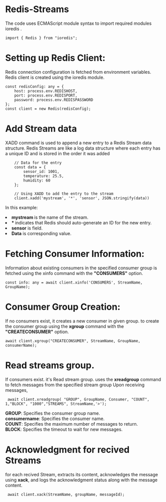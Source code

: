 # Redis-Streams

The code uses ECMAScript module syntax to import required modules ioredis .
```
import { Redis } from "ioredis";
```

# Setting up Redis Client:

Redis connection configuration is fetched from environment variables.
Redis client is created using the ioredis module.

```
const redisConfig: any = {
    host: process.env.REDISHOST,
    port: process.env.REDISPORT,
    password: process.env.REDISPASSWORD
};
const client = new Redis(redisConfig);
```

# Add  Stream data 
XADD command is used to append a new entry to a Redis Stream data structure. Redis Streams are like a log data structure where each entry has a unique ID and is stored in the order it was added
```
    // Data for the entry
    const data = {
        sensor_id: 1001,
        temperature: 25.5,
        humidity: 60
    };

    // Using XADD to add the entry to the stream
    client.xadd('mystream', '*', 'sensor', JSON.stringify(data))

```
In this example:

<li> <b>mystream </b>is the name of the stream. </li> 
<li> <b>* </b> indicates that Redis should auto-generate an ID for the new entry. </li> 
<li> <b>sensor</b> is field.</li>
<li> <b>Data</b> is corresponding value.</li>

# Fetching Consumer Information:

Information about existing consumers in the specified consumer group is fetched using the xinfo command with the <b>"CONSUMERS"</b> option.
```
const info: any = await client.xinfo('CONSUMERS', StreamName, GroupName);
```
# Consumer Group Creation:
If no consumers exist, it creates a new consumer in given group.
to create the consumer group using the <b>xgroup</b> command with the <b>"CREATECONSUMER"</b> option.
```
await client.xgroup("CREATECONSUMER", StreamName, GroupName, consumerName);
```
# Read streams group.
If consumers exist. it's Read stream group. uses the <b>xreadgroup</b> command to fetch messages from the specified stream group 
Upon receiving messages,

```
 await client.xreadgroup( "GROUP", GroupName, Consumer, "COUNT", 1,"BLOCK", "1000","STREAMS", StreamName,'>');
```
<b>GROUP</b>: Specifies the consumer group name. <br>
<b>consumername</b>: Specifies the consumer name.<br>
<b>COUNT</b>: Specifies the maximum number of messages to return.<br>
<b>BLOCK</b>: Specifies the timeout to wait for new messages.<br>

# Acknowledgment for recived Streams
for each recived Stream, extracts its content, acknowledges the message using <b>xack</b>, and logs the acknowledgment status along with the message content.

```
 await client.xack(StreamName, groupName, messageId);
```


